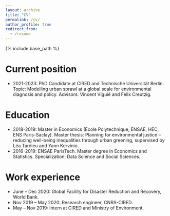 ```yaml
---
layout: archive
title: "CV"
permalink: /cv/
author_profile: true
redirect_from:
  - /resume
---
```


{% include base_path %}

Current position
======
* 2021-2023: PhD Candidate at CIRED and Technische Universität Berlin. Topic: Modelling urban sprawl at a global scale for environmental diagnosis and policy. Advisors: Vincent Viguié and Felix Creutzig.
  
Education
======
* 2018-2019: Master in Economics (Ecole Polytechnique, ENSAE, HEC, ENS Paris-Saclay). Master thesis: Planning for environmental justice – reducing well-being inequalities through urban greening, supervised by Léa Tardieu and Yann Kervinio.
* 2016-2019: ENSAE ParisTech. Master degree in Economics and Statistics. Specialization: Data Science and Social Sciences.

Work experience
======
* June – Dec 2020: Global Facility for Disaster Reduction and Recovery, World Bank.
* Nov 2019 – May 2020: Research engineer, CNRS-CIRED.
* May – Nov 2019: Intern at CIRED and Ministry of Environment. 
